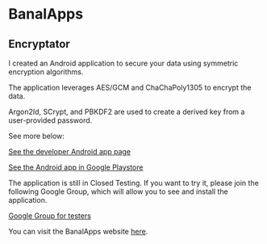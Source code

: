 # BanalApps

## Encryptator

I created an Android application to secure your data using symmetric encryption algorithms.

The application leverages AES/GCM and ChaChaPoly1305 to encrypt the data.

Argon2Id, SCrypt, and PBKDF2 are used to create a derived key from a user-provided password.

See more below:

[See the developer Android app page](https://banalapps.github.io)

[See the Android app in Google Playstore](https://play.google.com/store/apps/details?id=com.monks.banalapps.encryptator)

The application is still in Closed Testing. If you want to try it, please join the following Google Group, which will allow you to see and install the application.

[Google Group for testers](https://groups.google.com/g/testers-community)

You can visit the BanalApps website [here](https://banalapps.github.io/).
